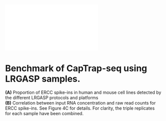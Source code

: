 ## ![Figure 5.](Figure5.pdf) 
# Benchmark of  CapTrap-seq using LRGASP samples. 
**(A)** Proportion of ERCC spike-ins in human and mouse cell lines detected by the different LRGASP protocols and platforms <br> 
**(B)** Correlation between input RNA concentration and raw read counts for ERCC spike-ins. See Figure 4C for details. For clarity, the triple replicates for each sample have been combined.

